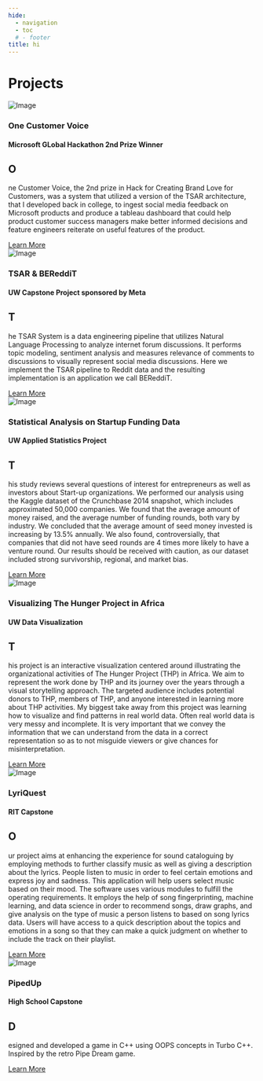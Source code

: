 ```yaml
---
hide:
  - navigation
  - toc
  # - footer
title: hi
---
```

# Projects

<div class="material-card">
  <div class="card-image">
    <img src="/../images/hackathon.jpeg" alt="Image">
  </div>
  <div class="card-content">
    <h3>One Customer Voice</h3>
    <h4>Microsoft GLobal Hackathon 2nd Prize Winner</h4>
    <h2 class="initial-letter">O</h2>
    <p>ne Customer Voice, the 2nd prize in Hack for Creating Brand Love for Customers, was a system that utilized a version of the TSAR architecture, that I developed back in college, to ingest social media feedback on Microsoft products and produce a tableau dashboard that could help product customer success managers make better informed decisions and feature engineers reiterate on useful features of the product.</p>
    <a href="project-details-url" class="show-project-button">Learn More</a>
  </div>
</div>

<div class="material-card">
  <div class="card-image">
    <img src="/../images/bereddit_logo.png" alt="Image">
  </div>
  <div class="card-content">
    <h3>TSAR & BEReddiT</h3>
    <h4>UW Capstone Project sponsored by Meta</h4>
    <h2 class="initial-letter">T</h2>
    <p>he TSAR System is a data engineering pipeline that utilizes Natural Language Processing to analyze internet forum discussions. It performs topic modeling, sentiment analysis and measures relevance of comments to discussions to visually represent social media discussions. Here we implement the TSAR pipeline to Reddit data and the resulting implementation is an application we call BEReddiT.</p>
    <a href="project-details-url" class="show-project-button">Learn More</a>
  </div>
</div>

<div class="material-card">
  <div class="card-image">
    <img src="/../images/startup.png" alt="Image">
  </div>
  <div class="card-content">
    <h3>Statistical Analysis on Startup Funding Data</h3>
    <h4>UW Applied Statistics Project</h4>
    <h2 class="initial-letter">T</h2>
    <p>his study reviews several questions of interest for entrepreneurs as well as investors about Start-up organizations. We performed our analysis using the Kaggle dataset of the Crunchbase 2014 snapshot, which includes approximated 50,000 companies. We found that the average amount of money raised, and the average number of funding rounds, both vary by industry. We concluded that the average amount of seed money invested is increasing by 13.5% annually. We also found, controversially, that companies that did not have seed rounds are 4 times more likely to have a venture round. Our results should be received with caution, as our dataset included strong survivorship, regional, and market bias.</p>
    <a href="project-details-url" class="show-project-button">Learn More</a>
  </div>
</div>

<div class="material-card">
  <div class="card-image">
    <img src="/../images/thehungerproject.png" alt="Image">
  </div>
  <div class="card-content">
    <h3>Visualizing The Hunger Project in Africa</h3>
    <h4>UW Data Visualization</h4>
    <h2 class="initial-letter">T</h2>
    <p>his project is an interactive visualization centered around illustrating the organizational activities of The Hunger Project (THP) in Africa. We aim to represent the work done by THP and its journey over the years through a visual storytelling approach. The targeted audience includes potential donors to THP, members of THP, and anyone interested in learning more about THP activities. 
    My biggest take away from this project was learning how to visualize and find patterns in real world data. Often real world data is very messy and incomplete. It is very important that we convey the information that we can understand from the data in a correct representation so as to not misguide viewers or give chances for misinterpretation.
    </p>
    <a href="project-details-url" class="show-project-button">Learn More</a>
  </div>
</div>

<div class="material-card">
  <div class="card-image">
    <img src="/../images/lyriquest.webp" alt="Image">
  </div>
  <div class="card-content">
    <h3>LyriQuest</h3>
    <h4>RIT Capstone</h4>
    <h2 class="initial-letter">O</h2>
    <p>ur project aims at enhancing the experience for sound cataloguing by employing methods to further classify music as well as giving a description about the lyrics. People listen to music in order to feel certain emotions and express joy and sadness. This application will help users select music based on their mood. The software uses various modules to fulfill the operating requirements. It employs the help of song fingerprinting, machine learning, and data science in order to recommend songs, draw graphs, and give analysis on the type of music a person listens to based on song lyrics data. Users will have access to a quick description about the topics and emotions in a song so that they can make a quick judgment on whether to include the track on their playlist.
    </p>
    <a href="project-details-url" class="show-project-button">Learn More</a>
  </div>
</div>

<div class="material-card">
  <div class="card-image">
    <img src="/../images/turbo-c.png" alt="Image">
  </div>
  <div class="card-content">
    <h3>PipedUp</h3>
    <h4>High School Capstone</h4>
    <h2 class="initial-letter">D</h2>
    <p>esigned and developed a game in C++ using OOPS concepts in Turbo C++. Inspired by the retro Pipe Dream game.
    </p>
    <a href="project-details-url" class="show-project-button">Learn More</a>
  </div>
</div>


<!-- Repeat the above card structure for each project -->
